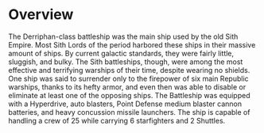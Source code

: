 # Overview

The Derriphan-class battleship was the main ship used by the old Sith Empire.
Most Sith Lords of the period harbored these ships in their massive amount of ships.
By current galactic standards, they were fairly little, sluggish, and bulky.
The Sith battleships, though, were among the most effective and terrifying warships of their time, despite wearing no shields.
One ship was said to surrender only to the firepower of six main Republic warships, thanks to its hefty armor, and even then was able to disable or eliminate at least one of the opposing ships.
The Battleship was equipped with a Hyperdrive, auto blasters, Point Defense medium blaster cannon batteries,  and heavy concussion missile launchers.
The ship is capable of handling a crew of 25 while carrying 6 starfighters and 2 Shuttles.
